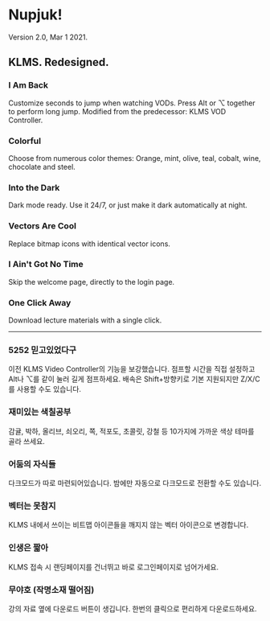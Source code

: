 # Nupjuk!
Version 2.0, Mar 1 2021.
## KLMS. Redesigned.

### I Am Back
Customize seconds to jump when watching VODs. Press Alt or ⌥ together to perform long jump. Modified from the predecessor: KLMS VOD Controller.
### Colorful
Choose from numerous color themes: Orange, mint, olive, teal, cobalt, wine, chocolate and steel. 
### Into the Dark
Dark mode ready.  Use it 24/7, or just make it dark automatically at night.
### Vectors Are Cool
Replace bitmap icons with identical vector icons.
### I Ain't Got No Time
Skip the welcome page, directly to the login page.
### One Click Away
Download lecture materials with a single click.

---
### 5252 믿고있었다구
이전 KLMS Video Controller의 기능을 보강했습니다. 점프할 시간을 직접 설정하고 Alt나 ⌥를 같이 눌러 길게 점프하세요. 배속은 Shift+방향키로 기본 지원되지만 Z/X/C를 사용할 수도 있습니다.
### 재미있는 색칠공부
감귤, 박하, 올리브, 쇠오리, 쪽, 적포도, 초콜릿, 강철 등 10가지에 가까운 색상 테마를 골라 쓰세요.
### 어둠의 자식들
다크모드가 따로 마련되어있습니다. 밤에만 자동으로 다크모드로 전환할 수도 있습니다.
### 벡터는 못참지
KLMS 내에서 쓰이는 비트맵 아이콘들을 깨지지 않는 벡터 아이콘으로 변경합니다.
### 인생은 짧아
KLMS 접속 시 랜딩페이지를 건너뛰고 바로 로그인페이지로 넘어가세요.
### 무야호 (작명소재 떨어짐)
강의 자료 옆에 다운로드 버튼이 생깁니다. 한번의 클릭으로 편리하게 다운로드하세요.